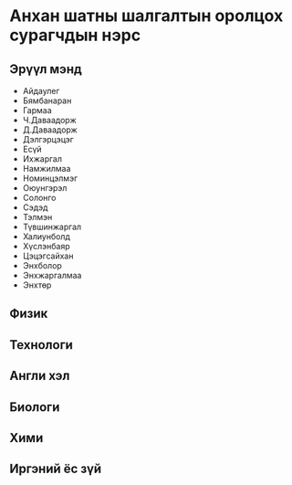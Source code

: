 # Анхан шатны шалгалтын оролцох сурагчдын нэрс

## Эрүүл мэнд
- Айдаулег
- Бямбанаран
- Гармаа
- Ч.Даваадорж
- Д.Даваадорж
- Дэлгэрцэцэг
- Есүй
- Ихжаргал
- Намжилмаа
- Номинцэлмэг
- Оюунгэрэл
- Солонго
- Сэдэд
- Тэлмэн
- Түвшинжаргал
- Халиунболд
- Хүслэнбаяр
- Цэцэгсайхан
- Энхболор
- Энхжаргалмаа
- Энхтөр

## Физик

## Технологи

## Англи хэл

## Биологи

## Хими

## Иргэний ёс зүй
